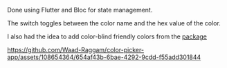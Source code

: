 Done using Flutter and Bloc for state management.

The switch toggles between the color name and the hex value of the color.

I also had the idea to add color-blind friendly colors from the [package](https://pub.dev/packages/color_blindness)

https://github.com/Waad-Raggam/color-picker-app/assets/108654364/654af43b-6bae-4292-9cdd-f55add301844
